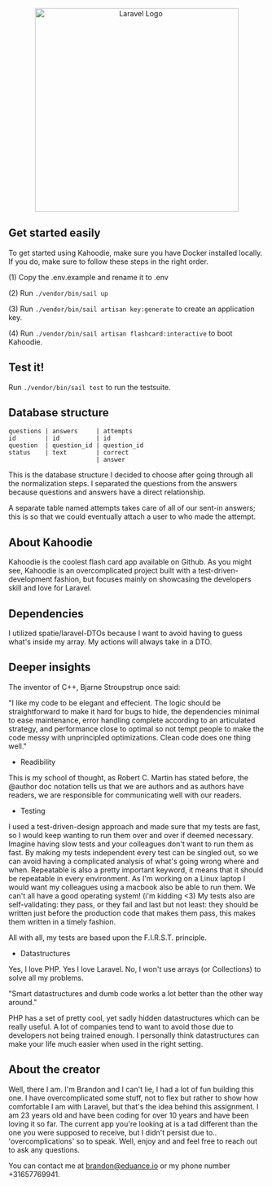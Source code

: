 <p align="center"><a href="https://kahoodie.io" target="_blank"><img src="https://i.ibb.co/DkTLrSC/High-Resolution-Logo-Transparent-Background.png" width="400" alt="Laravel Logo"></a></p>

## Get started easily

To get started using Kahoodie, make sure you have Docker installed locally. 
If you do, make sure to follow these steps in the right order.

(1) Copy the .env.example and rename it to .env

(2) Run ```./vendor/bin/sail up```

(3) Run ```./vendor/bin/sail artisan key:generate``` to create an application key.

(4) Run ```./vendor/bin/sail artisan flashcard:interactive``` to boot Kahoodie.

## Test it!

Run ```./vendor/bin/sail test``` to run the testsuite.

## Database structure

```
questions | answers     | attempts   
id        | id          | id          
question  | question_id | question_id
status    | text        | correct
                        | answer
```

This is the database structure I decided to choose after going through all the normalization steps.
I separated the questions from the answers because questions and answers have a direct relationship.

A separate table named attempts takes care of all of our sent-in answers; this is so that we could eventually
attach a user to who made the attempt.

## About Kahoodie

Kahoodie is the coolest flash card app available on Github. As you might see, Kahoodie is an overcomplicated
project built with a test-driven-development fashion, but focuses mainly on showcasing the developers skill and
love for Laravel.

## Dependencies

I utilized spatie/laravel-DTOs because I want to avoid having to guess what's inside my array. My actions will
always take in a DTO.

## Deeper insights

The inventor of C++, Bjarne Stroupstrup once said:

"I like my code to be elegant and effecient. The logic should be straightforward to make it
hard for bugs to hide, the dependencies minimal to ease maintenance, error handling complete
according to an articulated strategy, and performance close to optimal so not tempt people
to make the code messy with unprincipled optimizations. Clean code does one thing well."

* Readibility

This is my school of thought, as Robert C. Martin has stated before, the @author doc notation tells us
that we are authors and as authors have readers, we are responsible for communicating well with our readers.

* Testing

I used a test-driven-design approach and made sure that my tests are fast, so I would keep wanting to run them over and over if deemed necessary. Imagine having
slow tests and your colleagues don't want to run them as fast. By making my tests independent every test can be singled out,
so we can avoid having a complicated analysis of what's going wrong where and when. Repeatable is also a pretty important
keyword, it means that it should be repeatable in every environment. As I'm working on a Linux laptop I would
want my colleagues using a macbook also be able to run them. We can't all have a good operating system! (i'm kidding <3)
My tests also are self-validating: they pass, or they fail and last but not least: they should be written just before
the production code that makes them pass, this makes them written in a timely fashion.

All with all, my tests are based upon the F.I.R.S.T. principle.

* Datastructures

Yes, I love PHP. Yes I love Laravel. No, I won't use arrays (or Collections) to solve all my problems.

"Smart datastructures and dumb code works a lot better than the other way around."

PHP has a set of pretty cool, yet sadly hidden datastructures which can be really useful.
A lot of companies tend to want to avoid those due to developers not being trained enough.
I personally think datastructures can make your life much easier when used in the right setting.

## About the creator

Well, there I am. I'm Brandon and I can't lie, I had a lot of fun building this one. I have overcomplicated
some stuff, not to flex but rather to show how comfortable I am with Laravel, but that's the idea behind this assignment.
I am 23 years old and have been coding for over 10 years and have been loving it so far. The current app you're looking at is a tad different than the one you were
supposed to receive, but I didn't persist due to.. 'overcomplications' so to speak. Well, enjoy and and feel free to
reach out to ask any questions.

You can contact me at brandon@eduance.io or my phone number +31657769941.
